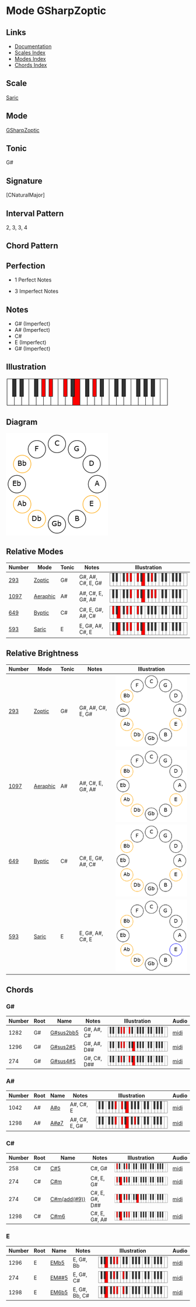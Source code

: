 # Mode GSharpZoptic

## Links

- [Documentation](README.md)
- [Scales Index](Scales.md)
- [Modes Index](Modes.md)
- [Chords Index](Chords.md)

## Scale

[Saric](ScaleSaric.md)

## Mode

[GSharpZoptic](ModeGSharpZoptic.md)

## Tonic

G#

## Signature

[CNaturalMajor]

## Interval Pattern

2, 3, 3, 4

## Chord Pattern



## Perfection

 - 1 Perfect Notes

 - 3 Imperfect Notes

## Notes

- G# (Imperfect)
- A# (Imperfect)
- C#
- E (Imperfect)
- G# (Imperfect)

## Illustration

![GSharpZoptic](ModeGSharpZoptic.png)

## Diagram

![GSharpZoptic](CircleModeGSharpZoptic.png)

## Relative Modes

| Number | Mode | Tonic | Notes | Illustration |
|--------|------|-------|-------|--------------|
| [293](https://ianring.com/musictheory/scales/293) | [Zoptic](ModeZoptic.md) | G# | G#, A#, C#, E, G# | ![GSharpZoptic](ModeGSharpZoptic.png) |
| [1097](https://ianring.com/musictheory/scales/1097) | [Aeraphic](ModeAeraphic.md) | A# | A#, C#, E, G#, A# | ![ASharpAeraphic](ModeASharpAeraphic.png) |
| [649](https://ianring.com/musictheory/scales/649) | [Byptic](ModeByptic.md) | C# | C#, E, G#, A#, C# | ![CSharpByptic](ModeCSharpByptic.png) |
| [593](https://ianring.com/musictheory/scales/593) | [Saric](ModeSaric.md) | E | E, G#, A#, C#, E | ![ENaturalSaric](ModeENaturalSaric.png) |
## Relative Brightness

| Number | Mode | Tonic | Notes | Illustration |
|--------|------|-------|-------|--------------|
| [293](https://ianring.com/musictheory/scales/293) | [Zoptic](ModeZoptic.md) | G# | G#, A#, C#, E, G# | ![GSharpZoptic](CircleModeGSharpZoptic.png) |
| [1097](https://ianring.com/musictheory/scales/1097) | [Aeraphic](ModeAeraphic.md) | A# | A#, C#, E, G#, A# | ![ASharpAeraphic](CircleModeASharpAeraphic.png) |
| [649](https://ianring.com/musictheory/scales/649) | [Byptic](ModeByptic.md) | C# | C#, E, G#, A#, C# | ![CSharpByptic](CircleModeCSharpByptic.png) |
| [593](https://ianring.com/musictheory/scales/593) | [Saric](ModeSaric.md) | E | E, G#, A#, C#, E | ![ENaturalSaric](CircleModeENaturalSaric.png) |

## Chords

### G#

| Number | Root | Name | Notes | Illustration | Audio |
|--------|------|------|-------|--------------|-------|
| 1282 | G# | [G#sus2bb5](ChordGSharpSuspendedSecondDoubleFlatFifth.md) | G#, A#, C# | ![G#sus2bb5](ChordGSharpSuspendedSecondDoubleFlatFifthRootPosition.png) | [midi](ChordGSharpSuspendedSecondDoubleFlatFifthRootPosition.mid) |
| 1296 | G# | [G#sus2#5](ChordGSharpSuspendedSecondSharpFifth.md) | G#, A#, D## | ![G#sus2#5](ChordGSharpSuspendedSecondSharpFifthRootPosition.png) | [midi](ChordGSharpSuspendedSecondSharpFifthRootPosition.mid) |
| 274 | G# | [G#sus4#5](ChordGSharpSuspendedFourthSharpFifth.md) | G#, C#, D## | ![G#sus4#5](ChordGSharpSuspendedFourthSharpFifthRootPosition.png) | [midi](ChordGSharpSuspendedFourthSharpFifthRootPosition.mid) |

### A#

| Number | Root | Name | Notes | Illustration | Audio |
|--------|------|------|-------|--------------|-------|
| 1042 | A# | [A#o](ChordASharpDiminished.md) | A#, C#, E | ![A#o](ChordASharpDiminishedRootPosition.png) | [midi](ChordASharpDiminishedRootPosition.mid) |
| 1298 | A# | [A#ø7](ChordASharpHalfDiminishedSeventh.md) | A#, C#, E, G# | ![A#ø7](ChordASharpHalfDiminishedSeventhRootPosition.png) | [midi](ChordASharpHalfDiminishedSeventhRootPosition.mid) |

### C#

| Number | Root | Name | Notes | Illustration | Audio |
|--------|------|------|-------|--------------|-------|
| 258 | C# | [C#5](ChordCSharpPowerChord.md) | C#, G# | ![C#5](ChordCSharpPowerChordRootPosition.png) | [midi](ChordCSharpPowerChordRootPosition.mid) |
| 274 | C# | [C#m](ChordCSharpMinor.md) | C#, E, G# | ![C#m](ChordCSharpMinorRootPosition.png) | [midi](ChordCSharpMinorRootPosition.mid) |
| 274 | C# | [C#m(add(#9))](ChordCSharpMinorAddSharpNinth.md) | C#, E, G#, D## | ![C#m(add(#9))](ChordCSharpMinorAddSharpNinthRootPosition.png) | [midi](ChordCSharpMinorAddSharpNinthRootPosition.mid) |
| 1298 | C# | [C#m6](ChordCSharpMinorSixth.md) | C#, E, G#, A# | ![C#m6](ChordCSharpMinorSixthRootPosition.png) | [midi](ChordCSharpMinorSixthRootPosition.mid) |

### E

| Number | Root | Name | Notes | Illustration | Audio |
|--------|------|------|-------|--------------|-------|
| 1296 | E | [EMb5](ChordENaturalMajorFlatFifth.md) | E, G#, Bb | ![EMb5](ChordENaturalMajorFlatFifthRootPosition.png) | [midi](ChordENaturalMajorFlatFifthRootPosition.mid) |
| 274 | E | [EM##5](ChordENaturalMajorDoubleSharpFifth.md) | E, G#, C# | ![EM##5](ChordENaturalMajorDoubleSharpFifthRootPosition.png) | [midi](ChordENaturalMajorDoubleSharpFifthRootPosition.mid) |
| 1298 | E | [EM6b5](ChordENaturalMajorSixthFlatFifth.md) | E, G#, Bb, C# | ![EM6b5](ChordENaturalMajorSixthFlatFifthRootPosition.png) | [midi](ChordENaturalMajorSixthFlatFifthRootPosition.mid) |

